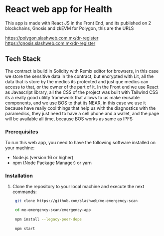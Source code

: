 # React web app for Health

This app is made with React JS in the Front End, and its published on 2 blockchains, Gnosis and zkEVM for Polygon, this are the URLS

https://polygon.slashweb.com.mx/dr-register
https://gnosis.slashweb.com.mx/dr-register

## Tech Stack

The contract is build in Solidity with Remix editor for browsers, in this case we store the sensitive data in the contract, but encrypted with Lit, all the data that is store by the medics its protected and just que medics can access to that, or the owner of the part of it.
In the Front end we use React as Javascript library, all the CSS of the project was built with Tailwind CSS its a really good utility framework that allows to us make reusable components, and we use BOS to that its NEAR, in this case we use it because 
have really cool things that help us with the diagnostics with the paramedics, they just need to have a cell phone and a wallet, and the page will be available all time, because BOS works as same as IPFS

### Prerequisites

To run this web app, you need to have the following software installed on your machine:

- Node.js (version 16 or higher)
- npm (Node Package Manager) or yarn

### Installation

1. Clone the repository to your local machine and execute the next commands:

   ```bash
    git clone https://github.com/slashweb/me-emergency-scan
   
    cd me-emergency-scan/emergency-app
    
    npm install --legacy-peer-deps
    
    npm start

